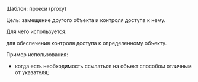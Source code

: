 Шаблон: прокси (proxy)

Цель: замещение другого объекта и контроля доступа к нему.

Для чего используется:

для обеспечения контроля доступа к определенному объекту.

Пример использования:

- когда есть необходимость ссылаться на объект способом отличным от указателя;